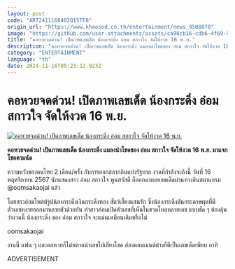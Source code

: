 ```yaml
---
layout: post
code: "ART2411160402Q15TF8"
origin_url: "https://www.khaosod.co.th/entertainment/news_9508070"
image: "https://github.com/user-attachments/assets/ca98cb16-cdb6-4f69-91bf-32a659d0636e"
title: "คอหวยจดด่วน! เปิดภาพเลขเด็ด น้องกระดิ่ง อ๋อม สกาวใจ จัดให้งวด 16 พ.ย."
description: "คอหวยจดด่วน! เปิดภาพเลขเด็ด น้องกระดิ่ง แมลงนำโชคของ อ๋อม สกาวใจ จัดให้งวด 16 พ.ย. มาแจกโชคตามนัด "
category: "ENTERTAINMENT"
language: "th"
date: 2024-11-16T05:23:12.923Z
---
```


# คอหวยจดด่วน! เปิดภาพเลขเด็ด น้องกระดิ่ง อ๋อม สกาวใจ จัดให้งวด 16 พ.ย.

[![คอหวยจดด่วน! เปิดภาพเลขเด็ด น้องกระดิ่ง อ๋อม สกาวใจ จัดให้งวด 16 พ.ย.](https://www.khaosod.co.th/wpapp/uploads/2024/11/krading-111.jpg "คอหวยจดด่วน! เปิดภาพเลขเด็ด น้องกระดิ่ง อ๋อม สกาวใจ จัดให้งวด 16 พ.ย.")](https://www.khaosod.co.th/wpapp/uploads/2024/11/krading-111.jpg)

**คอหวยจดด่วน! เปิดภาพเลขเด็ด น้องกระดิ่ง แมลงนำโชคของ อ๋อม สกาวใจ จัดให้งวด 16 พ.ย. มาแจกโชคตามนัด**

ความหวังของคนไทย 2 เดือน/ครั้ง กับการออกสลากกินแบ่งรัฐบาล งวดที่กำลังจะถึงนี้ วันที่ 16 พฤศจิกายน 2567 นักแสดงสาว อ๋อม สกาวใจ พูนสวัสดิ์ ก็ออกมาเผยเลขเด็ดผ่านทางอินสตาแกรม @oomsakaojai แล้ว

โดยสาวอ๋อมโพสต์รูปน้องกระดิ่งเงินกระดิ่งทอง สัตว์เลี้ยงแสนรัก ซึ่งน้องกระดิ่งดันกระดาษผุดที่มีตัวเลขหงายออกมาหลายตัวด้วยกัน ทำสาวอ๋อมเปิดตัวเลขที่เห็นในขวดโหลหลายเลข แบบชัด ๆ ต้องลุ้นว่างวดนี้ น้องกระดิ่ง ของ อ๋อม สกาวใจ จะแม่นเหมือนเดิมหรือไม่

oomsakaojai

งานนี้ แฟน ๆ และคอหวยก็ไม่พลาดนำเลขไปเสี่ยงโชค ส่องคอมเมนต์ต่างก็ตีเป็นเลขเด็ดเพียบ อาทิ

ADVERTISEMENT